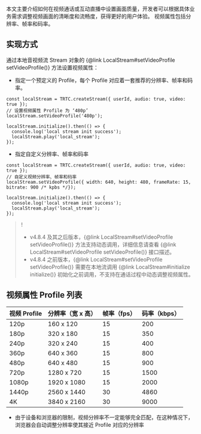 本文主要介绍如何在视频通话或互动直播中设置画面质量，开发者可以根据具体业务需求调整视频画面的清晰度和流畅度，获得更好的用户体验。
视频属性包括分辨率、帧率和码率。

## 实现方式

通过本地音视频流 Stream 对象的 {@link LocalStream#setVideoProfile setVideoProfile()} 方法设置视频属性：

- 指定一个预定义的 Profile，每个 Profile 对应着一套推荐的分辨率、帧率和码率。

```
const localStream = TRTC.createStream({ userId, audio: true, video: true });
// 设置视频属性 Profile 为 ‘480p’
localStream.setVideoProfile('480p');

localStream.initialize().then(() => {
  console.log('local stream init success');
  localStream.play('local_stream');
});
```

- 指定自定义分辨率、帧率和码率

```
const localStream = TRTC.createStream({ userId, audio: true, video: true });
// 自定义视频分辨率、帧率和码率
localStream.setVideoProfile({ width: 640, height: 480, frameRate: 15, bitrate: 900 /* kpbs */});

localStream.initialize().then(() => {
  console.log('local stream init success');
  localStream.play('local_stream');
});
```

> !
> - v4.8.4 及其之后版本，{@link LocalStream#setVideoProfile setVideoProfile()} 方法支持动态调用，详细信息请查看 {@link LocalStream#setVideoProfile setVideoProfile()} 接口描述。
> - v4.8.4 之前版本，{@link LocalStream#setVideoProfile setVideoProfile()} 需要在本地流调用 {@link LocalStream#initialize initialize()} 初始化之前调用，不支持在通话过程中动态调整视频属性。

## 视频属性 Profile 列表

| 视频 Profile | 分辨率（宽 x 高） | 帧率（fps） | 码率（kbps） |
| :----------- | :---------------- | :---------- | :----------- |
| 120p         | 160 x 120         | 15          | 200          |
| 180p         | 320 x 180         | 15          | 350          |
| 240p         | 320 x 240         | 15          | 400          |
| 360p         | 640 x 360         | 15          | 800          |
| 480p         | 640 x 480         | 15          | 900          |
| 720p         | 1280 x 720        | 15          | 1500         |
| 1080p        | 1920 x 1080       | 15          | 2000         |
| 1440p        | 2560 x 1440       | 30          | 4860         |
| 4K           | 3840 x 2160       | 30          | 9000         |

- 由于设备和浏览器的限制，视频分辨率不一定能够完全匹配，在这种情况下，浏览器会自动调整分辨率使其接近 Profile 对应的分辨率
